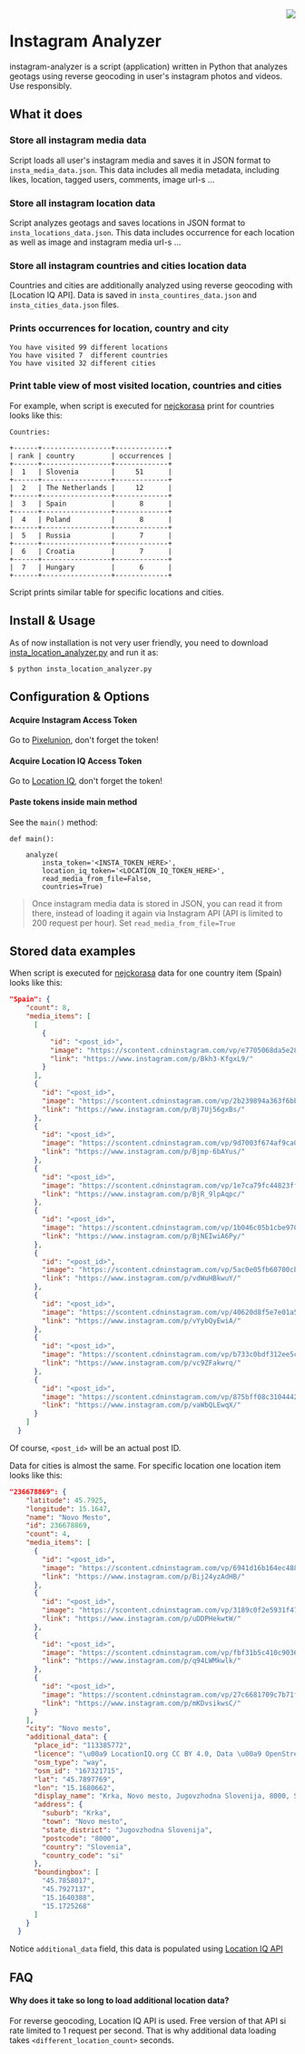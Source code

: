 <img src="https://github.com/nejckorasa/instagram-analyzer/blob/master/instagram-logo.png?raw=true" align="right">

Instagram Analyzer
=================

instagram-analyzer is a script (application) written in Python that analyzes geotags using reverse geocoding in user's instagram photos and videos. Use responsibly.


What it does
-------

### Store all instagram media data

Script loads all user's instagram media and saves it in JSON format to `insta_media_data.json`. This data includes all media metadata, including likes, location, tagged users, comments, image url-s ...

### Store all instagram location data

Script analyzes geotags and saves locations in JSON format to `insta_locations_data.json`. This data includes occurrence for each location as well as image and instagram media url-s ...

### Store all instagram countries and cities location data

Countries and cities are additionally analyzed using reverse geocoding with [Location IQ API]. Data is saved in `insta_countires_data.json` and `insta_cities_data.json` files.

### Prints occurrences for location, country and city

````
You have visited 99 different locations
You have visited 7  different countries
You have visited 32 different cities
````

### Print table view of most visited location, countries and cities

For example, when script is executed for [nejckorasa](https://www.instagram.com/nejckorasa) print for countries looks like this:

````
Countries: 

+------+-----------------+-------------+
| rank | country         | occurrences |
+------+-----------------+-------------+
|  1   | Slovenia        |     51      |
+------+-----------------+-------------+
|  2   | The Netherlands |     12      |
+------+-----------------+-------------+
|  3   | Spain           |      8      |
+------+-----------------+-------------+
|  4   | Poland          |      8      |
+------+-----------------+-------------+
|  5   | Russia          |      7      |
+------+-----------------+-------------+
|  6   | Croatia         |      7      |
+------+-----------------+-------------+
|  7   | Hungary         |      6      |
+------+-----------------+-------------+

````

Script prints similar table for specific locations and cities.


Install & Usage
-------

As of now installation is not very user friendly, you need to download [insta_location_analyzer.py](insta_location_analyzer.py) and run it as:

````
$ python insta_location_analyzer.py
````


Configuration & Options
-------

#### Acquire Instagram Access Token

Go to [Pixelunion](http://instagram.pixelunion.net/), don't forget the token!

#### Acquire Location IQ Access Token

Go to [Location IQ](https://locationiq.com/), don't forget the token!

#### Paste tokens inside main method 

See the `main()` method:

```Pyhton
def main():

    analyze(
        insta_token='<INSTA_TOKEN_HERE>', 
        location_iq_token='<LOCATION_IQ_TOKEN_HERE>', 
        read_media_from_file=False, 
        countries=True)
```

> Once instagram media data is stored in JSON, you can read it from there, instead of loading it again via Instagram API (API is limited to 200 request per hour). Set `read_media_from_file=True`


Stored data examples
-------

When script is executed for [nejckorasa](https://www.instagram.com/nejckorasa) data for one country item (Spain) looks like this:

```Json
"Spain": {
    "count": 8,
    "media_items": [
      [
        {
          "id": "<post_id>",
          "image": "https://scontent.cdninstagram.com/vp/e7705068da5e289f5e44c0c396c08f74/5BD54C95/t51.2885-15/sh0.08/e35/p640x640/36149213_609452269436842_8766778259800064000_n.jpg?efg=eyJ1cmxnZW4iOiJ1cmxnZW5fZnJvbV9pZyJ9",
          "link": "https://www.instagram.com/p/Bkh3-KfgxL9/"
        }
      ],
      {
        "id": "<post_id>",
        "image": "https://scontent.cdninstagram.com/vp/2b239894a363f6bbe93d604ab2cdfa8a/5BE953CD/t51.2885-15/sh0.08/e35/p640x640/33941046_171665143683479_8766885676932136960_n.jpg?efg=eyJ1cmxnZW4iOiJ1cmxnZW5fZnJvbV9pZyJ9",
        "link": "https://www.instagram.com/p/Bj7Uj56gxBs/"
      },
      {
        "id": "<post_id>",
        "image": "https://scontent.cdninstagram.com/vp/9d7003f674af9ca05accf9961df893a6/5BE28FDA/t51.2885-15/sh0.08/e35/p640x640/33120615_197967877520708_8731075699906969600_n.jpg?efg=eyJ1cmxnZW4iOiJ1cmxnZW5fZnJvbV9pZyJ9",
        "link": "https://www.instagram.com/p/Bjmp-6bAYus/"
      },
      {
        "id": "<post_id>",
        "image": "https://scontent.cdninstagram.com/vp/1e7ca79fc44823ff3ef8b24e6dd55e61/5BD1E8C3/t51.2885-15/sh0.08/e35/p640x640/33608474_597094857325212_724188974242856960_n.jpg?efg=eyJ1cmxnZW4iOiJ1cmxnZW5fZnJvbV9pZyJ9",
        "link": "https://www.instagram.com/p/BjR_9lpAqpc/"
      },
      {
        "id": "<post_id>",
        "image": "https://scontent.cdninstagram.com/vp/1b046c05b1cbe9708f57f5e591b68d1c/5BD8E039/t51.2885-15/sh0.08/e35/p640x640/32947036_172314443452529_4611639929133334528_n.jpg?efg=eyJ1cmxnZW4iOiJ1cmxnZW5fZnJvbV9pZyJ9",
        "link": "https://www.instagram.com/p/BjNEIwiA6Py/"
      },
      {
        "id": "<post_id>",
        "image": "https://scontent.cdninstagram.com/vp/5ac0e05fb60700cba4c41d6d1216eb5b/5BC8A9DB/t51.2885-15/e15/10802615_318814311644936_1896556761_n.jpg?efg=eyJ1cmxnZW4iOiJ1cmxnZW5fZnJvbV9pZyJ9",
        "link": "https://www.instagram.com/p/vdWuHBkwuY/"
      },
      {
        "id": "<post_id>",
        "image": "https://scontent.cdninstagram.com/vp/40620d8f5e7e01a546e2b958d18bd42a/5BE9E99F/t51.2885-15/e15/10784835_319487204924131_388050040_n.jpg?efg=eyJ1cmxnZW4iOiJ1cmxnZW5fZnJvbV9pZyJ9",
        "link": "https://www.instagram.com/p/vYybQyEwiA/"
      },
      {
        "id": "<post_id>",
        "image": "https://scontent.cdninstagram.com/vp/b733c0bdf312ee5c21bb3fd6148e6221/5BE263EA/t51.2885-15/e15/10802986_691193854310946_2042620114_n.jpg?efg=eyJ1cmxnZW4iOiJ1cmxnZW5fZnJvbV9pZyJ9",
        "link": "https://www.instagram.com/p/vc9ZFakwrq/"
      },
      {
        "id": "<post_id>",
        "image": "https://scontent.cdninstagram.com/vp/875bff08c310444273eae90a67e525dd/5BC8F29F/t51.2885-15/e15/928044_671144066338855_1666493611_n.jpg?efg=eyJ1cmxnZW4iOiJ1cmxnZW5fZnJvbV9pZyJ9",
        "link": "https://www.instagram.com/p/vaWbQLEwqX/"
      }
    ]
  }
```
Of course, `<post_id>` will be an actual post ID.

Data for cities is almost the same. For specific location one location item looks like this:

````Json
"236678869": {
    "latitude": 45.7925,
    "longitude": 15.1647,
    "name": "Novo Mesto",
    "id": 236678869,
    "count": 4,
    "media_items": [
      {
        "id": "<post_id>",
        "image": "https://scontent.cdninstagram.com/vp/6941d16b164ec488dd3a303004344f78/5BE40DE8/t51.2885-15/sh0.08/e35/p640x640/31270267_1592482480868234_8257495365851283456_n.jpg?efg=eyJ1cmxnZW4iOiJ1cmxnZW5fZnJvbV9pZyJ9",
        "link": "https://www.instagram.com/p/Bij24yzAdHB/"
      },
      {
        "id": "<post_id>",
        "image": "https://scontent.cdninstagram.com/vp/3189c0f2e5931f47b4506046ff26afff/5BDB6109/t51.2885-15/e15/10724200_1496985983889525_746072573_n.jpg?efg=eyJ1cmxnZW4iOiJ1cmxnZW5fZnJvbV9pZyJ9",
        "link": "https://www.instagram.com/p/uDDPHekwtW/"
      },
      {
        "id": "<post_id>",
        "image": "https://scontent.cdninstagram.com/vp/fbf31b5c410c9036ce43862012249d02/5BEC3F36/t51.2885-15/e15/10488704_250740985124191_1862853011_n.jpg?efg=eyJ1cmxnZW4iOiJ1cmxnZW5fZnJvbV9pZyJ9",
        "link": "https://www.instagram.com/p/q94LWMkwlk/"
      },
      {
        "id": "<post_id>",
        "image": "https://scontent.cdninstagram.com/vp/27c6681709c7b71fc86d8477c11d2b88/5BCAD041/t51.2885-15/e15/10013254_641464529259998_1091484863_n.jpg?efg=eyJ1cmxnZW4iOiJ1cmxnZW5fZnJvbV9pZyJ9",
        "link": "https://www.instagram.com/p/mKDvsikwsC/"
      }
    ],
    "city": "Novo mesto",
    "additional_data": {
      "place_id": "113385772",
      "licence": "\u00a9 LocationIQ.org CC BY 4.0, Data \u00a9 OpenStreetMap contributors, ODbL 1.0",
      "osm_type": "way",
      "osm_id": "167321715",
      "lat": "45.7897769",
      "lon": "15.1680662",
      "display_name": "Krka, Novo mesto, Jugovzhodna Slovenija, 8000, Slovenia",
      "address": {
        "suburb": "Krka",
        "town": "Novo mesto",
        "state_district": "Jugovzhodna Slovenija",
        "postcode": "8000",
        "country": "Slovenia",
        "country_code": "si"
      },
      "boundingbox": [
        "45.7858017",
        "45.7927137",
        "15.1640388",
        "15.1725268"
      ]
    }
  }
````

Notice `additional_data` field, this data is populated using [Location IQ API](https://locationiq.com)


FAQ
-------

#### Why does it take so long to load additional location data?

For reverse geocoding, Location IQ API is used. Free version of that API si rate limited to 1 request per second. That is why additional data loading takes `<different_location_count>` seconds.

